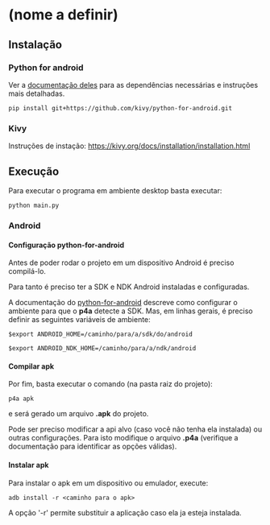 # (nome a definir)

## Instalação

### Python for android

Ver a [documentação deles](http://python-for-android.readthedocs.io/en/latest/quickstart/#installation)
para as dependências necessárias e instruções mais detalhadas.

    pip install git+https://github.com/kivy/python-for-android.git

### Kivy

Instruções de instação: https://kivy.org/docs/installation/installation.html


## Execução

Para executar o programa em ambiente desktop basta executar:

    python main.py

### Android


#### Configuração python-for-android

Antes de poder rodar o projeto em um dispositivo Android é preciso compilá-lo.

Para tanto é preciso ter a SDK e NDK Android instaladas e configuradas.

A documentação do [python-for-android](http://python-for-android.readthedocs.io/en/latest/quickstart/#setting-paths-to-the-the-sdk-and-ndk)
descreve como configurar o ambiente para que o **p4a** detecte a SDK.
Mas, em linhas gerais, é preciso definir as seguintes variáveis de ambiente:

    $export ANDROID_HOME=/caminho/para/a/sdk/do/android

    $export ANDROID_NDK_HOME=/caminho/para/a/ndk/android

#### Compilar apk

Por fim, basta executar o comando (na pasta raiz do projeto):

    p4a apk

e será gerado um arquivo **.apk** do projeto.

Pode ser preciso modificar a api alvo (caso você não tenha ela instalada) ou
outras configurações. Para isto modifique o arquivo **.p4a** (verifique a
documentação para identificar as opções válidas).

#### Instalar apk

Para instalar o apk em um dispositivo ou emulador, execute:

    adb install -r <caminho para o apk>

A opção '-r' permite substituir a aplicação caso ela ja esteja instalada.
